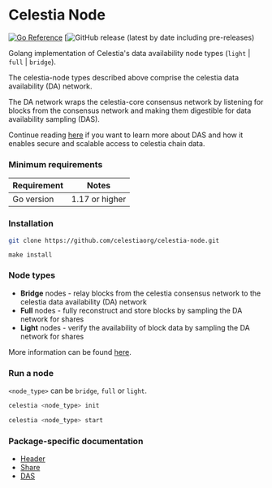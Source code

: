 # Celestia Node

[![Go Reference](https://pkg.go.dev/badge/github.com/celestiaorg/celestia-node.svg)](https://pkg.go.dev/github.com/celestiaorg/celestia-node)
[![GitHub release (latest by date including pre-releases)](https://img.shields.io/github/v/release/celestiaorg/celestia-node)


Golang implementation of Celestia's data availability node types (`light` | `full` | `bridge`).

The celestia-node types described above comprise the celestia data availability (DA) network. 

The DA network wraps the celestia-core consensus network by listening for blocks from the consensus 
network and making them digestible for data availability sampling (DAS). 

Continue reading [here](https://blog.celestia.org/celestia-mvp-release-data-availability-sampling-light-clients)
if you want to learn more about DAS and how it enables secure and scalable access to celestia chain data.

### Minimum requirements

| Requirement | Notes            |
|-------------|------------------|
| Go version  | 1.17 or higher   |

### Installation

```sh
git clone https://github.com/celestiaorg/celestia-node.git 
```
```
make install
```

### Node types
* **Bridge** nodes - relay blocks from the celestia consensus network to the celestia data availability 
(DA) network
* **Full** nodes - fully reconstruct and store blocks by sampling the DA network for shares
* **Light** nodes - verify the availability of block data by sampling the DA network for shares

More information can be found [here](https://github.com/celestiaorg/celestia-node/blob/main/docs/adr/adr-003-march2022-testnet.md#legend).

### Run a node

`<node_type>` can be `bridge`, `full` or `light`.

```sh
celestia <node_type> init 
```
```sh
celestia <node_type> start
``` 

### Package-specific documentation
* [Header](./service/header/doc.go)
* [Share](./service/share/doc.go)
* [DAS](./das/doc.go)
